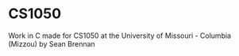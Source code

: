 # CS1050
Work in C made for CS1050 at the University of Missouri - Columbia (Mizzou) by Sean Brennan
